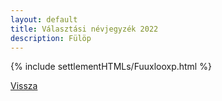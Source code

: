 ```yaml
---
layout: default
title: Választási névjegyzék 2022
description: Fülöp
---
```


{% include settlementHTMLs/Fuuxlooxp.html %}

[Vissza](../)